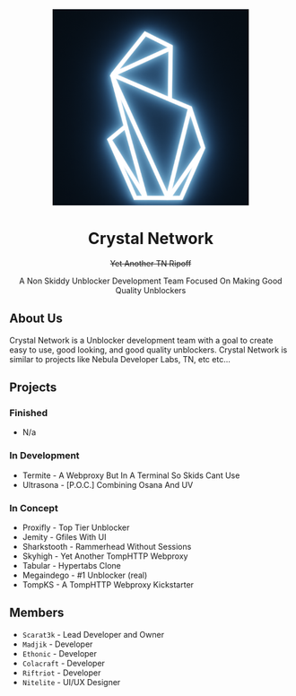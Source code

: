 <div align="center">
<img height="350px" src="https://raw.githubusercontent.com/CrystalNetwork-dev/.github/main/profile/crystal_networktest%20(1).png">
</div>

<div align="center">
<h1 align="center">Crystal Network</h1>
  <p align="center"><strike>Yet Another TN Ripoff</strike></p>
<p align="center">A Non Skiddy Unblocker Development Team Focused On Making Good Quality Unblockers</p>
</div>

## About Us
Crystal Network is a Unblocker development team with a goal to create easy to use, good looking, and good quality unblockers. 
Crystal Network is similar to projects like Nebula Developer Labs, TN, etc etc...

## Projects
### Finished
- N/a
### In Development
- Termite - A Webproxy But In A Terminal So Skids Cant Use
- Ultrasona - [P.O.C.] Combining Osana And UV
### In Concept
- Proxifly - Top Tier Unblocker
- Jemity - Gfiles With UI
- Sharkstooth - Rammerhead Without Sessions
- Skyhigh - Yet Another TompHTTP Webproxy
- Tabular - Hypertabs Clone
- Megaindego - #1 Unblocker (real)
- TompKS - A TompHTTP Webproxy Kickstarter

## Members
- <code>Scarat3k</code> - Lead Developer and Owner
- <code>Madjik</code> - Developer
- <code>Ethonic</code> - Developer
- <code>Colacraft</code> - Developer
- <code>Riftriot</code> - Developer
- <code>Nitelite</code> - UI/UX Designer
